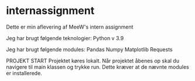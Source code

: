# internassignment
Dette er min aflevering af MeeW's intern assignment

Jeg har brugt følgende teknologier:
  Python v 3.9

Jeg har brugt følgende modules:
  Pandas
  Numpy
  Matplotlib
  Requests
  
PROJEKT START
  Projektet køres lokalt. Når projektet åbenes op skal du navigere til main klassen og trykke run. Dette kræver at de nævnte modules er installerede.
